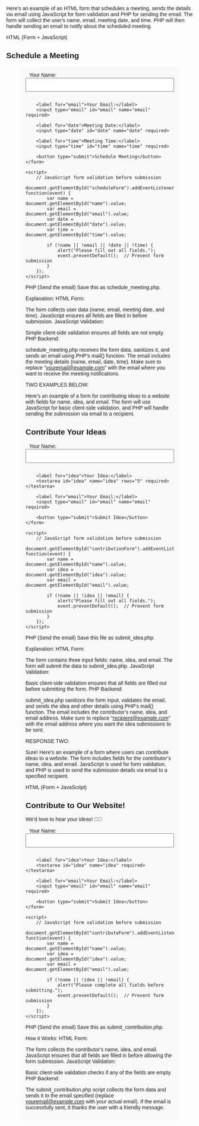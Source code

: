 Here's an example of an HTML form that schedules a meeting, sends the details via email using JavaScript for form validation and PHP for sending the email. The form will collect the user's name, email, meeting date, and time. PHP will then handle sending an email to notify about the scheduled meeting.

HTML (Form + JavaScript)

<!DOCTYPE html>
<html lang="en">
<head>
    <meta charset="UTF-8">
    <meta name="viewport" content="width=device-width, initial-scale=1.0">
    <title>Schedule a Meeting</title>
    <style>
        body {
            font-family: Arial, sans-serif;
        }
        form {
            width: 300px;
            margin: 0 auto;
            padding: 1em;
            background: #f4f4f4;
            border-radius: 5px;
        }
        input, label, button {
            width: 100%;
            padding: 0.5em;
            margin-bottom: 1em;
        }
    </style>
</head>
<body>
    <h2>Schedule a Meeting</h2>
    <form id="scheduleForm" action="schedule_meeting.php" method="POST">
        <label for="name">Your Name:</label>
        <input type="text" id="name" name="name" required>

        <label for="email">Your Email:</label>
        <input type="email" id="email" name="email" required>

        <label for="date">Meeting Date:</label>
        <input type="date" id="date" name="date" required>

        <label for="time">Meeting Time:</label>
        <input type="time" id="time" name="time" required>

        <button type="submit">Schedule Meeting</button>
    </form>

    <script>
        // JavaScript form validation before submission
        document.getElementById("scheduleForm").addEventListener("submit", function(event) {
            var name = document.getElementById("name").value;
            var email = document.getElementById("email").value;
            var date = document.getElementById("date").value;
            var time = document.getElementById("time").value;

            if (!name || !email || !date || !time) {
                alert("Please fill out all fields.");
                event.preventDefault();  // Prevent form submission
            }
        });
    </script>
</body>
</html>



PHP (Send the email)
Save this as schedule_meeting.php.



<?php
if ($_SERVER["REQUEST_METHOD"] == "POST") {
    // Collect the form data
    $name = htmlspecialchars(trim($_POST['name']));
    $email = htmlspecialchars(trim($_POST['email']));
    $date = htmlspecialchars(trim($_POST['date']));
    $time = htmlspecialchars(trim($_POST['time']));

    // Validate email
    if (!filter_var($email, FILTER_VALIDATE_EMAIL)) {
        die("Invalid email format.");
    }

    // Email content
    $to = "youremail@example.com";  // Replace with your email address
    $subject = "Meeting Scheduled by $name";
    $message = "
    A meeting has been scheduled:

    Name: $name
    Email: $email
    Date: $date
    Time: $time
    ";

    $headers = "From: $email" . "\r\n" .
               "Reply-To: $email" . "\r\n" .
               "X-Mailer: PHP/" . phpversion();

    // Send the email
    if (mail($to, $subject, $message, $headers)) {
        echo "Meeting scheduled successfully. You will be notified.";
    } else {
        echo "Failed to send the email. Please try again.";
    }
}
?>



Explanation:
HTML Form:

The form collects user data (name, email, meeting date, and time).
JavaScript ensures all fields are filled in before submission.
JavaScript Validation:

Simple client-side validation ensures all fields are not empty.
PHP Backend:

schedule_meeting.php receives the form data, sanitizes it, and sends an email using PHP's mail() function.
The email includes the meeting details (name, email, date, time).
Make sure to replace "youremail@example.com" with the email where you want to receive the meeting notifications.












TWO EXAMPLES BELOW:




Here’s an example of a form for contributing ideas to a website with fields for name, idea, and email. The form will use JavaScript for basic client-side validation, and PHP will handle sending the submission via email to a recipient.



<!DOCTYPE html>
<html lang="en">
<head>
    <meta charset="UTF-8">
    <meta name="viewport" content="width=device-width, initial-scale=1.0">
    <title>Contribute to the Website</title>
    <style>
        body {
            font-family: Arial, sans-serif;
        }
        form {
            width: 300px;
            margin: 0 auto;
            padding: 1em;
            background: #f4f4f4;
            border-radius: 5px;
        }
        input, textarea, label, button {
            width: 100%;
            padding: 0.5em;
            margin-bottom: 1em;
        }
    </style>
</head>
<body>
    <h2>Contribute Your Ideas</h2>
    <form id="contributionForm" action="submit_idea.php" method="POST">
        <label for="name">Your Name:</label>
        <input type="text" id="name" name="name" required>

        <label for="idea">Your Idea:</label>
        <textarea id="idea" name="idea" rows="5" required></textarea>

        <label for="email">Your Email:</label>
        <input type="email" id="email" name="email" required>

        <button type="submit">Submit Idea</button>
    </form>

    <script>
        // JavaScript form validation before submission
        document.getElementById("contributionForm").addEventListener("submit", function(event) {
            var name = document.getElementById("name").value;
            var idea = document.getElementById("idea").value;
            var email = document.getElementById("email").value;

            if (!name || !idea || !email) {
                alert("Please fill out all fields.");
                event.preventDefault();  // Prevent form submission
            }
        });
    </script>
</body>
</html>

PHP (Send the email)
Save this file as submit_idea.php.


<?php
if ($_SERVER["REQUEST_METHOD"] == "POST") {
    // Collect and sanitize the form data
    $name = htmlspecialchars(trim($_POST['name']));
    $idea = htmlspecialchars(trim($_POST['idea']));
    $email = htmlspecialchars(trim($_POST['email']));

    // Validate email
    if (!filter_var($email, FILTER_VALIDATE_EMAIL)) {
        die("Invalid email format.");
    }

    // Email content
    $to = "recipient@example.com";  // Replace with your recipient email
    $subject = "New Contribution from $name";
    $message = "
    A new idea has been submitted:

    Name: $name
    Idea: $idea
    Email: $email
    ";

    $headers = "From: $email" . "\r\n" .
               "Reply-To: $email" . "\r\n" .
               "X-Mailer: PHP/" . phpversion();

    // Send the email
    if (mail($to, $subject, $message, $headers)) {
        echo "Thank you for your contribution. Your idea has been submitted successfully.";
    } else {
        echo "Failed to send the email. Please try again.";
    }
}
?>




Explanation:
HTML Form:

The form contains three input fields: name, idea, and email.
The form will submit the data to submit_idea.php.
JavaScript Validation:

Basic client-side validation ensures that all fields are filled out before submitting the form.
PHP Backend:

submit_idea.php sanitizes the form input, validates the email, and sends the idea and other details using PHP's mail() function.
The email includes the contributor’s name, idea, and email address.
Make sure to replace "recipient@example.com" with the email address where you want the idea submissions to be sent.






RESPONSE TWO:

Sure! Here’s an example of a form where users can contribute ideas to a website. The form includes fields for the contributor’s name, idea, and email. JavaScript is used for form validation, and PHP is used to send the submission details via email to a specified recipient.

HTML (Form + JavaScript)
<!DOCTYPE html>
<html lang="en">
<head>
    <meta charset="UTF-8">
    <meta name="viewport" content="width=device-width, initial-scale=1.0">
    <title>Contribute to Our Website</title>
    <style>
        body {
            font-family: Arial, sans-serif;
        }
        form {
            width: 400px;
            margin: 0 auto;
            padding: 1em;
            background: #f9f9f9;
            border-radius: 5px;
        }
        input, textarea, label, button {
            width: 100%;
            padding: 0.7em;
            margin-bottom: 1em;
        }
        textarea {
            resize: vertical;
            height: 150px;
        }
        button {
            background-color: #28a745;
            color: white;
            border: none;
            cursor: pointer;
        }
    </style>
</head>
<body>
    <h2>Contribute to Our Website!</h2>
    <p>We’d love to hear your ideas! 🧠💡</p>
    <form id="contributeForm" action="submit_contribution.php" method="POST">
        <label for="name">Your Name:</label>
        <input type="text" id="name" name="name" required>

        <label for="idea">Your Idea:</label>
        <textarea id="idea" name="idea" required></textarea>

        <label for="email">Your Email:</label>
        <input type="email" id="email" name="email" required>

        <button type="submit">Submit Idea</button>
    </form>

    <script>
        // JavaScript form validation before submission
        document.getElementById("contributeForm").addEventListener("submit", function(event) {
            var name = document.getElementById("name").value;
            var idea = document.getElementById("idea").value;
            var email = document.getElementById("email").value;

            if (!name || !idea || !email) {
                alert("Please complete all fields before submitting.");
                event.preventDefault();  // Prevent form submission
            }
        });
    </script>
</body>
</html>


PHP (Send the email)
Save this as submit_contribution.php.

<?php
if ($_SERVER["REQUEST_METHOD"] == "POST") {
    // Collect form data
    $name = htmlspecialchars(trim($_POST['name']));
    $idea = htmlspecialchars(trim($_POST['idea']));
    $email = htmlspecialchars(trim($_POST['email']));

    // Validate email format
    if (!filter_var($email, FILTER_VALIDATE_EMAIL)) {
        die("Invalid email format.");
    }

    // Email content
    $to = "youremail@example.com";  // Replace with your email address
    $subject = "New Website Contribution from $name";
    $message = "
    A new contribution has been submitted:

    Name: $name
    Idea: $idea
    Email: $email
    ";

    $headers = "From: $email" . "\r\n" .
               "Reply-To: $email" . "\r\n" .
               "X-Mailer: PHP/" . phpversion();

    // Send the email
    if (mail($to, $subject, $message, $headers)) {
        echo "Thank you for contributing! 🎉 Your idea has been successfully submitted.";
    } else {
        echo "Oops, something went wrong! 😢 Please try again.";
    }
}
?>

How it Works:
HTML Form:

The form collects the contributor's name, idea, and email.
JavaScript ensures that all fields are filled in before allowing the form submission.
JavaScript Validation:

Basic client-side validation checks if any of the fields are empty.
PHP Backend:

The submit_contribution.php script collects the form data and sends it to the email specified (replace youremail@example.com with your actual email).
If the email is successfully sent, it thanks the user with a friendly message.





